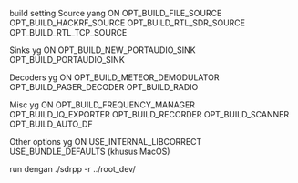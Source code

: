 build setting
Source yang ON
OPT_BUILD_FILE_SOURCE
OPT_BUILD_HACKRF_SOURCE
OPT_BUILD_RTL_SDR_SOURCE
OPT_BUILD_RTL_TCP_SOURCE

Sinks yg ON
OPT_BUILD_NEW_PORTAUDIO_SINK
OPT_BUILD_PORTAUDIO_SINK

Decoders yg ON
OPT_BUILD_METEOR_DEMODULATOR
OPT_BUILD_PAGER_DECODER
OPT_BUILD_RADIO

Misc yg ON
OPT_BUILD_FREQUENCY_MANAGER
OPT_BUILD_IQ_EXPORTER
OPT_BUILD_RECORDER
OPT_BUILD_SCANNER
OPT_BUILD_AUTO_DF

Other options yg ON
USE_INTERNAL_LIBCORRECT
USE_BUNDLE_DEFAULTS (khusus MacOS)

run dengan
./sdrpp -r ../root_dev/